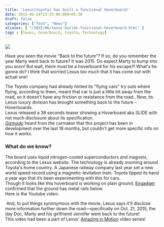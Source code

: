 ```yaml
---
title: 'Lexus(toyota) has built a functional Hoverboard!'
date: 2015-06-24T23:33:00.000+05:30
draft: false
categories: ["Tech", "News"]
aliases: [ "/2015/06/lexus-builds-functional-hoverboard.html" ]
tags : [lexus, hoverboard, toyota, Technology]
---
```


  

[![](https://2.bp.blogspot.com/-3OnOjtwAsjU/VYrvnrZ_EzI/AAAAAAAACxY/mfgCrqg4QnA/s640/SLIDE.jpg)](https://2.bp.blogspot.com/-3OnOjtwAsjU/VYrvnrZ_EzI/AAAAAAAACxY/mfgCrqg4QnA/s1600/SLIDE.jpg)

Have you seen the movie "Back to the future"? If so, do you remember the year Marty went back to future? It was 2015. Do expect Marty to bump into you soon! But wait, there must be a hoverboard for his escape?! What's he gonna do? I think that worried Lexus too much that it has come out with actual one!  
  
The Toyoto company had already hinted its "flying cars" try outs where flying, according to them, meant that car is just a little bit away from the road, so it doesn’t have any friction or resistance from the road.. Now, its Lexus luxury division has brought something back to the future - Hoverboards.  
Lexus released a 38 seconds teaser showing a Hoverboard aka SLIDE with not much disclosure about its specification.  
_[Gizmodo](https://gizmodo.com/wait-a-minute-did-lexus-actually-make-a-working-hoverb-1713469352)_ heard from the carmaker that this project has been in development over the last 18 months, but couldn't get more specific info on how it works.  

### What do we know?

The board uses liquid nitrogen-cooled superconductors and magnets, according to the Lexus website. The technology is already zooming around Toyota's home country. A Japanese railway company last year set a new world speed record using a magnetic-levitation train. Toyota tipped its hand a year ago that it’s been experimenting with this for cars.  
Though it looks like this hoverboard is working on plain ground, [Engadget](https://www.google.co.in/url?sa=t&rct=j&q=&esrc=s&source=web&cd=4&ved=0CCYQFjAD&url=https%3A%2F%2Fwww.engadget.com%2F2015%2F06%2F23%2Flexus-slide-hoverboard-magnets-teaser%2F&ei=zeqKVf3jLqii7AbqoqHIBA&usg=AFQjCNErQICAbRmwt9-MMOUE2ledb04oYA&sig2=a-Sd2FYp3KFZjYtTNQs-gg&bvm=bv.96440147,d.ZGU&cad=rja) confirmed that the ground has metal rails below.  
Here is the Youtube video:  

 And, to put things synonymous with the movie, Lexus says it'll disclose more information further down the road—specifically on Oct. 21, 2015, the day Doc, Marty and his girlfriend Jennifer went back to the future!  
This video had been a part of Lexus' [Amazing in Motion](https://www.lexus-int.com/amazinginmotion/slide/) video series!